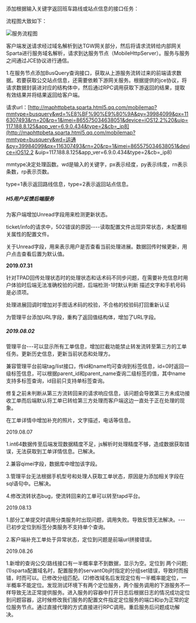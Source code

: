 添加根据输入关键字返回班车路线或站点信息的接口任务：

流程图大致如下：

![服务流程图](C:\Users\yangelhu\Downloads\未命名文件.png)

客户端发送请求经过域名解析到达TGW网关部分，然后将请求流转给内部网关Sparta进行服务域名解析，请求到达服务节点（MobileHttpServer）。服务与服务之间通过JCE协议进行通信。

1.在服务节点添加BusQuery查询接口，获取从上游服务流转过来的前端请求数据。若要获取公交站点信息，还需要依赖下游网关服务。根据提供的jce协议，将请求数据封装进对应的结构体中，然后通过RPC调用获取下游返回的结果，提取有效结果并将结果返回给客户端。





请求url：[http://maphttpbeta.sparta.html5.qq.com/mobilemap?mmtype=busquery&wd=%E8%BF%90%E9%80%9A&py=39984099&px=116307493&rn=20&rp=1&imei=865575034638051&device=iOS12.2%20&uip=117.188.8.125&app_ver=6.9.0.434&type=2&cb=_ip8](http://maphttpbeta.sparta.html5.qq.com/mobilemap?mmtype=busquery&wd=运通&py=39984099&px=116307493&rn=20&rp=1&imei=865575034638051&device=iOS12.2 &uip=117.188.8.125&app_ver=6.9.0.434&type=2&cb=_ip8)



mmtype决定处理函数。wd是输入的关键字，px表示经度，py表示纬度，rn表示条数，rp表示页数。

type=1表示返回路线信息，type=2表示返回站点信息。





##### H5用户反馈后端服务

为客户端增加Unread字段用来检测更新状态。

ticket/info的请求中，502错误的原因----读取配置文件出现异常状态，未配置相关属性的配置文件。

关于Unread字段，用来表示用户是否查看当前处理进展。数据回传时候更新，用户点击查看后置为默认值。



**2019.07.31**

针对TPAD回传处理状态时的处理状态和话术码不同步问题，在需要补充信息时用户体验时后端无法准确校验的问题，后端检测-1时默认判断 描述文字和手机号码是必须项。

处理进展回调时增加对手图话术码的校验，不合格的校验码打回重新认证

为管理平台添加URL字段，重构了返回值结构体，增加了URL字段。



##### 2019.08.02

管理平台---可以显示所有工单信息，增加拦截功能禁止转发流转至第三方的工单任务。更新历史信息，更新当前状态和处理方。

兼容管理平台前端tag/list接口，传id和name均可查询到标签信息，id=0时返回一级标签信息，可以根据parent_id和parent_name查询二级标签的值，其中name支持多标签查询，id目前只支持单标签查询。

修复之前未判断从第三方流转回来的请求响应信息，该问题会导致第三方未成功接收工单而后端默认将工单已转给第三方处理而客户端这边一直处于正在处理的现象。

在工单详情中增加补充的照片，文字描述，电话等信息。





2019.08.07

1.int64数据传至后端发现数据精度不足，js解析时处理精度不够，造成数据获取错误，无法获取到工单详情信息。已解决。

2.兼容qimei字段，数据库中增加该字段。

3.管理平台无法根据手机型号和处理人获取工单状态，原因是为添加相关字段在sql语句中。已解决。

4.修改流转状态bug，使流转回来的工单可以转至tapd平台。



2019.08.13

1.部分工单提交时调用分类服务时出现问题，调用失败。导致反馈无法解决。---已初步定位到标签分类服务不支持单个查询。

2.客户端补充工单处于异常状态，定位到问题是前端url拼接错误。



2019.08.26

1.新增的查询公交/路线接口有一半概率拿不到数据，显示为空。定位到 两个问题;(1)sparta配置域名时，配置服务的servantObj时指定的分组set错误，导致时而报错，时而可以。已修改分组匹配。(2)修改域名后发现定位有一半概率能定位，一半概率不能定位。发现测试环境下有两个定位服务，两个服务调用的下游服务不一样导致无法正常提供服务。进入服务的容器中打开日志后根据日志的情况成功定位到问题容器，这时候修改我们服务的配置文件指定定位服务的端口和ip为正常的定位服务节点。通过直接代理的方式直接进行RPC调用。重启服务后问题成功解决。

